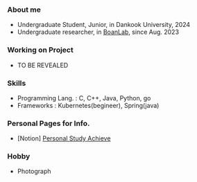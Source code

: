 ### About me
- Undergraduate Student, Junior, in Dankook University, 2024
- Undergraduate researcher, in [BoanLab](https://boanlab.com/), since Aug. 2023
### Working on Project
- TO BE REVEALED
### Skills
- Programming Lang. : C, C++, Java, Python, go
- Frameworks : Kubernetes(begineer), Spring(java)
### Personal Pages for Info.
- [Notion] [Personal Study Achieve](https://hochacha.notion.site)
### Hobby 
- Photograph
